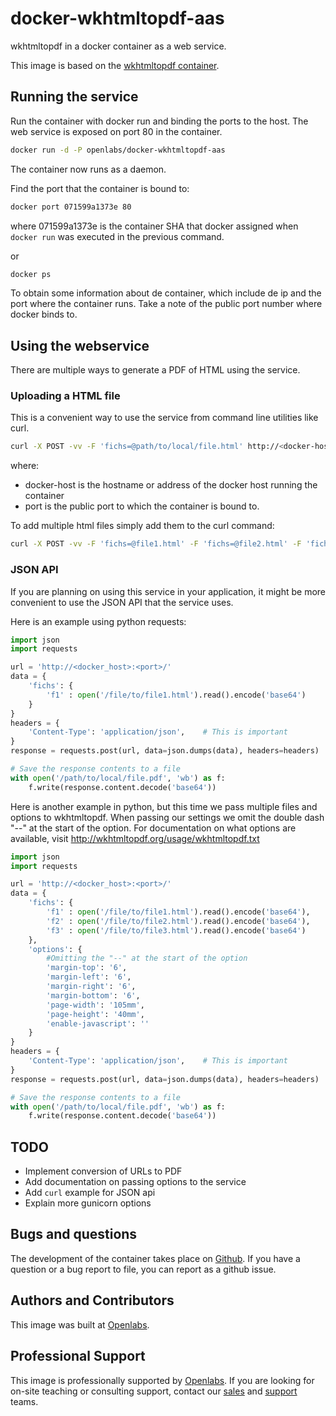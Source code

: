 # docker-wkhtmltopdf-aas

wkhtmltopdf in a docker container as a web service.

This image is based on the 
[wkhtmltopdf container](https://registry.hub.docker.com/u/openlabs/docker-wkhtmltopdf/).

## Running the service

Run the container with docker run and binding the ports to the host.
The web service is exposed on port 80 in the container.

```sh
docker run -d -P openlabs/docker-wkhtmltopdf-aas
```

The container now runs as a daemon.

Find the port that the container is bound to:

```sh
docker port 071599a1373e 80
```

where 071599a1373e is the container SHA that docker assigned when
`docker run` was executed in the previous command.

or

```sh
docker ps
```

To obtain some information about de container, which include de ip and the port where the container runs. Take a note of the public port number where docker binds to.

## Using the webservice

There are multiple ways to generate a PDF of HTML using the
service.

### Uploading a HTML file

This is a convenient way to use the service from command line
utilities like curl.

```sh
curl -X POST -vv -F 'fichs=@path/to/local/file.html' http://<docker-host>:<port>/ -o path/to/output/file.pdf
```

where:

* docker-host is the hostname or address of the docker host running the container
* port is the public port to which the container is bound to.

To add multiple html files simply add them to the curl command:

```sh
curl -X POST -vv -F 'fichs=@file1.html' -F 'fichs=@file2.html' -F 'fichs=@file3.html' http://<docker-host>:<port>/ -o path/to/output/file.pdf
```

### JSON API

If you are planning on using this service in your application,
it might be more convenient to use the JSON API that the service
uses.

Here is an example using python requests:

```python
import json
import requests

url = 'http://<docker_host>:<port>/'
data = {
    'fichs': {
        'f1' : open('/file/to/file1.html').read().encode('base64')
    }
}
headers = {
    'Content-Type': 'application/json',    # This is important
}
response = requests.post(url, data=json.dumps(data), headers=headers)

# Save the response contents to a file
with open('/path/to/local/file.pdf', 'wb') as f:
    f.write(response.content.decode('base64'))
```

Here is another example in python, but this time we pass multiple files and options to wkhtmltopdf.
When passing our settings we omit the double dash "--" at the start of the option.
For documentation on what options are available, visit http://wkhtmltopdf.org/usage/wkhtmltopdf.txt

```python
import json
import requests

url = 'http://<docker_host>:<port>/'
data = {
    'fichs': {
        'f1' : open('/file/to/file1.html').read().encode('base64'),
        'f2' : open('/file/to/file2.html').read().encode('base64'),
        'f3' : open('/file/to/file3.html').read().encode('base64')
    },
    'options': {
        #Omitting the "--" at the start of the option
        'margin-top': '6', 
        'margin-left': '6', 
        'margin-right': '6', 
        'margin-bottom': '6', 
        'page-width': '105mm', 
        'page-height': '40mm',
        'enable-javascript': ''
    }
}
headers = {
    'Content-Type': 'application/json',    # This is important
}
response = requests.post(url, data=json.dumps(data), headers=headers)

# Save the response contents to a file
with open('/path/to/local/file.pdf', 'wb') as f:
    f.write(response.content.decode('base64'))
```

## TODO

* Implement conversion of URLs to PDF
* Add documentation on passing options to the service
* Add `curl` example for JSON api
* Explain more gunicorn options

## Bugs and questions

The development of the container takes place on 
[Github](https://github.com/openlabs/docker-wkhtmltopdf-aas). If you
have a question or a bug report to file, you can report as a github issue.


## Authors and Contributors

This image was built at [Openlabs](http://www.openlabs.co.in).

## Professional Support

This image is professionally supported by [Openlabs](http://www.openlabs.co.in).
If you are looking for on-site teaching or consulting support, contact our
[sales](mailto:sales@openlabs.co.in) and [support](mailto:support@openlabs.co.in) teams.
